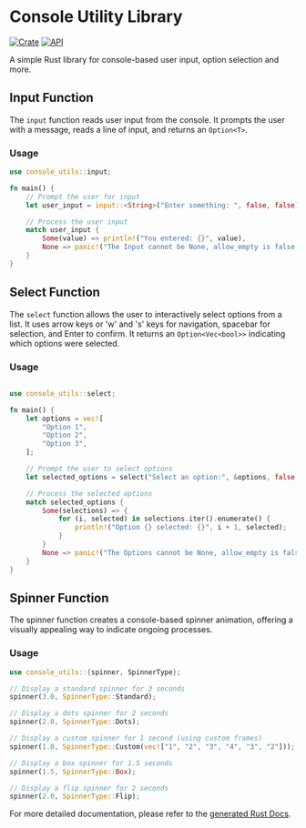 # Console Utility Library

[![Crate](https://img.shields.io/crates/v/console-utils.svg)](https://crates.io/crates/console-utils)
[![API](https://docs.rs/console-utils/badge.svg)](https://docs.rs/console-utils)

A simple Rust library for console-based user input, option selection and more.

## Input Function

The `input` function reads user input from the console. It prompts the user with a message, reads a line of input, and returns an `Option<T>`.

### Usage

```rust
use console_utils::input;

fn main() {
    // Prompt the user for input
    let user_input = input::<String>("Enter something: ", false, false);

    // Process the user input
    match user_input {
        Some(value) => println!("You entered: {}", value),
        None => panic!("The Input cannot be None, allow_empty is false."),
    }
}
```
## Select Function

The `select` function allows the user to interactively select options from a list. It uses arrow keys or 'w' and 's' keys for navigation, spacebar for selection, and Enter to confirm. It returns an `Option<Vec<bool>>` indicating which options were selected.

### Usage

```rust

use console_utils::select;

fn main() {
    let options = vec![
        "Option 1",
        "Option 2",
        "Option 3",
    ];

    // Prompt the user to select options
    let selected_options = select("Select an option:", &options, false, false);

    // Process the selected options
    match selected_options {
        Some(selections) => {
            for (i, selected) in selections.iter().enumerate() {
                println!("Option {} selected: {}", i + 1, selected);
            }
        }
        None => panic!("The Options cannot be None, allow_empty is false."),
    }
}
```

## Spinner Function

The spinner function creates a console-based spinner animation, offering a visually appealing way to indicate ongoing processes.

### Usage

```rust
use console_utils::{spinner, SpinnerType};

// Display a standard spinner for 3 seconds
spinner(3.0, SpinnerType::Standard);

// Display a dots spinner for 2 seconds
spinner(2.0, SpinnerType::Dots);

// Display a custom spinner for 1 second (using custom frames)
spinner(1.0, SpinnerType::Custom(vec!["1", "2", "3", "4", "3", "2"]));

// Display a box spinner for 1.5 seconds
spinner(1.5, SpinnerType::Box);

// Display a flip spinner for 2 seconds
spinner(2.0, SpinnerType::Flip);
```

For more detailed documentation, please refer to the [generated Rust Docs](https://docs.rs/console-utils/latest/console_utils/).
